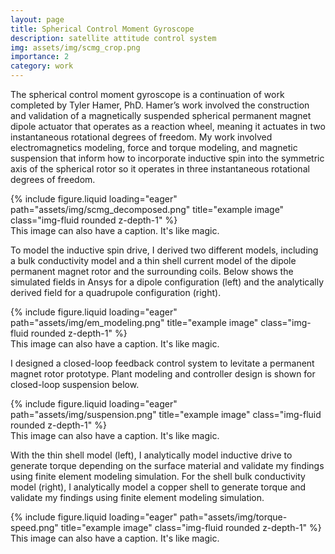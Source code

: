 ```yaml
---
layout: page
title: Spherical Control Moment Gyroscope
description: satellite attitude control system
img: assets/img/scmg_crop.png
importance: 2
category: work
---
```


The spherical control moment gyroscope is a continuation of work completed by Tyler Hamer, PhD. Hamer’s work involved the construction and validation of a magnetically suspended spherical permanent magnet dipole actuator that operates as a reaction wheel, meaning it actuates in two instantaneous rotational degrees of freedom. My work involved electromagnetics modeling, force and torque modeling, and magnetic suspension that inform how to incorporate inductive spin into the symmetric axis of the spherical rotor so it operates in three instantaneous rotational degrees of freedom.

<div class="row">
    <div class="col-sm mt-3 mt-md-0">
        {% include figure.liquid loading="eager" path="assets/img/scmg_decomposed.png" title="example image" class="img-fluid rounded z-depth-1" %}
    </div>
</div>
<div class="caption">
    This image can also have a caption. It's like magic.
</div>

To model the inductive spin drive, I derived two different models, including a bulk conductivity model and a thin shell current model of the dipole permanent magnet rotor and the surrounding coils. Below shows the simulated fields in Ansys for a dipole configuration (left) and the analytically derived field for a quadrupole configuration (right). 

<div class="row">
    <div class="col-sm mt-3 mt-md-0">
        {% include figure.liquid loading="eager" path="assets/img/em_modeling.png" title="example image" class="img-fluid rounded z-depth-1" %}
    </div>
</div>
<div class="caption">
    This image can also have a caption. It's like magic.
</div>

I designed a closed-loop feedback control system to levitate a permanent magnet rotor prototype. Plant modeling and controller design is shown for closed-loop suspension below.

<div class="row">
    <div class="col-sm mt-3 mt-md-0">
        {% include figure.liquid loading="eager" path="assets/img/suspension.png" title="example image" class="img-fluid rounded z-depth-1" %}
    </div>
</div>
<div class="caption">
    This image can also have a caption. It's like magic.
</div>

With the thin shell model (left), I analytically model inductive drive to generate torque depending on the surface material and validate my findings using finite element modeling simulation. For the shell bulk conductivity model (right), I analytically model a copper shell to generate torque and validate my findings using finite element modeling simulation.

<div class="row">
    <div class="col-sm mt-3 mt-md-0">
        {% include figure.liquid loading="eager" path="assets/img/torque-speed.png" title="example image" class="img-fluid rounded z-depth-1" %}
    </div>
</div>
<div class="caption">
    This image can also have a caption. It's like magic.
</div>
